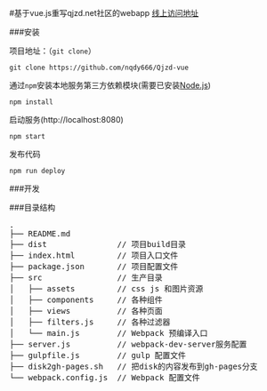 #基于vue.js重写qjzd.net社区的webapp [线上访问地址](http://vue.qjzd.net)

###安装

项目地址：（`git clone`）

```shell
git clone https://github.com/nqdy666/Qjzd-vue
```

通过`npm`安装本地服务第三方依赖模块(需要已安装[Node.js](https://nodejs.org/))

```
npm install
```
启动服务(http://localhost:8080)

```
npm start
```
发布代码
```
npm run deploy
```

###开发

###目录结构
<pre>
.
├── README.md
├── dist               // 项目build目录
├── index.html         // 项目入口文件
├── package.json       // 项目配置文件
├── src                // 生产目录
│   ├── assets         // css js 和图片资源
│   ├── components     // 各种组件
│   ├── views          // 各种页面
│   ├── filters.js     // 各种过滤器
│   └── main.js        // Webpack 预编译入口
├── server.js          // webpack-dev-server服务配置
├── gulpfile.js        // gulp 配置文件
├── disk2gh-pages.sh   // 把disk的内容发布到gh-pages分支
└── webpack.config.js  // Webpack 配置文件
</pre>

